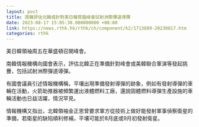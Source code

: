 ```yaml
---
layout: post
title: 南韓評估北韓或針對美日韓首腦峰會試射洲際彈道導彈
date: 2023-08-17 15:05:30.000000000 +08:00
link: https://news.rthk.hk/rthk/ch/component/k2/1713889-20230817.htm
categories: rthk
---
```


美日韓領袖周五在華盛頓召開峰會。

南韓情報機構向國會表示，評估北韓正在準備針對峰會或美韓聯合軍演等發起挑釁，包括試射洲際彈道導彈。

有國會議員引述情報機構稱，平壤出現準備發射導彈的跡象，例如有發射導彈的車輛在活動，火箭助推器被頻繁運出液體燃料工廠，還說固體燃料導彈生產設施的車輛活動也日益活躍，情況罕見。

情報機構又指出，北韓領袖金正恩曾要求軍方從技術上做好能發射軍事偵察衛星的準備，若衛星的缺陷順利修補，平壤可能於8月底或9月初發射衛星。
